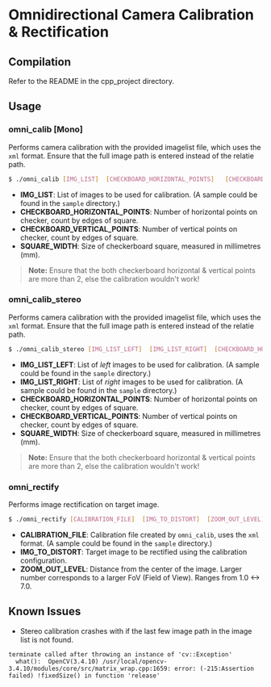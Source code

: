 # Omnidirectional Camera Calibration & Rectification

## Compilation

Refer to the README in the cpp_project directory.

## Usage
### omni_calib [Mono]

Performs camera calibration with the provided imagelist file, which uses the `xml` format. Ensure that the full image path is entered instead of the relatie path.

```bash
$ ./omni_calib [IMG_LIST]  [CHECKBOARD_HORIZONTAL_POINTS]   [CHECKBOARD_VERTICAL_POINTS]  [SQUARE_WIDTH (mm)]
```
- **IMG_LIST**: List of images to be used for calibration. (A sample could be found in the `sample` directory.)
- **CHECKBOARD_HORIZONTAL_POINTS**: Number of horizontal points on checker, count by edges of square. 
- **CHECKBOARD_VERTICAL_POINTS**: Number of vertical points on checker, count by edges of square. 
- **SQUARE_WIDTH**: Size of checkerboard square, measured in millimetres (mm).

> **Note:** Ensure that the both checkerboard horizontal & vertical points are more than 2, else the calibration wouldn't work!

### omni_calib_stereo

Performs camera calibration with the provided imagelist file, which uses the `xml` format. Ensure that the full image path is entered instead of the relatie path.

```bash
$ ./omni_calib_stereo [IMG_LIST_LEFT]  [IMG_LIST_RIGHT]  [CHECKBOARD_HORIZONTAL_POINTS]   [CHECKBOARD_VERTICAL_POINTS]  [SQUARE_WIDTH (mm)]
```
- **IMG_LIST_LEFT**: List of *left* images to be used for calibration. (A sample could be found in the `sample` directory.)
- **IMG_LIST_RIGHT**: List of *right* images to be used for calibration. (A sample could be found in the `sample` directory.)
- **CHECKBOARD_HORIZONTAL_POINTS**: Number of horizontal points on checker, count by edges of square. 
- **CHECKBOARD_VERTICAL_POINTS**: Number of vertical points on checker, count by edges of square. 
- **SQUARE_WIDTH**: Size of checkerboard square, measured in millimetres (mm).

> **Note:** Ensure that the both checkerboard horizontal & vertical points are more than 2, else the calibration wouldn't work!

### omni_rectify

Performs image rectification on target image.
```bash
$ ./omni_rectify [CALIBRATION_FILE]  [IMG_TO_DISTORT]  [ZOOM_OUT_LEVEL]
```
- **CALIBRATION_FILE**: Calibration file created by `omni_calib`, uses the `xml` format. (A sample could be found in the `sample` directory.)
- **IMG_TO_DISTORT**: Target image to be rectified using the calibration configuration.
- **ZOOM_OUT_LEVEL**: Distance from the center of the image. Larger number corresponds to a larger FoV (Field of View). Ranges from 1.0 <-> 7.0.


## Known Issues
- Stereo calibration crashes with if the last few image path in the image list is not found.
```
terminate called after throwing an instance of 'cv::Exception'
  what():  OpenCV(3.4.10) /usr/local/opencv-3.4.10/modules/core/src/matrix_wrap.cpp:1659: error: (-215:Assertion failed) !fixedSize() in function 'release'
```

